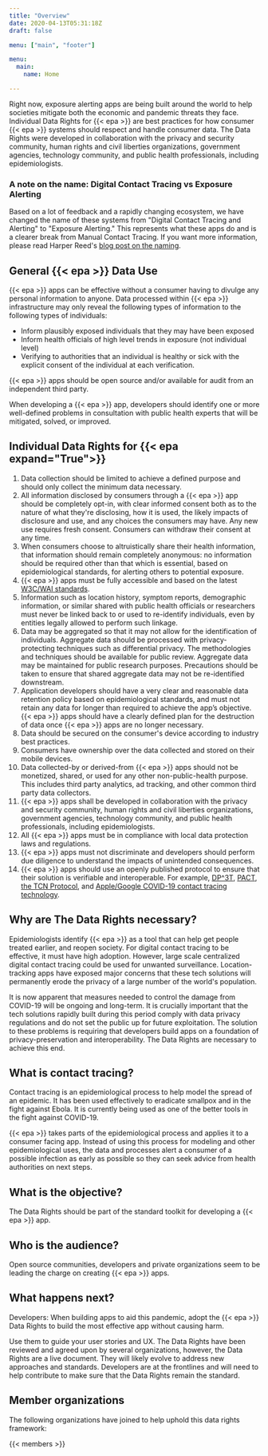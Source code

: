 ```yaml
---
title: "Overview"
date: 2020-04-13T05:31:18Z
draft: false

menu: ["main", "footer"]

menu: 
  main:
    name: Home

---
```


Right now, exposure alerting apps are being built around the world to help societies mitigate both the economic and pandemic threats they face. Individual Data Rights for {{< epa >}} are best practices for how consumer {{< epa >}} systems should respect and handle consumer data. The Data Rights were developed in collaboration with the privacy and security community, human rights and civil liberties organizations, government agencies, technology community, and public health professionals, including epidemiologists. 

### A note on the name: Digital Contact Tracing vs Exposure Alerting

Based on a lot of feedback and a rapidly changing ecosystem, we have changed the name of these systems from "Digital Contact Tracing and Alerting" to "Exposure Alerting." This  represents what these apps do and is a clearer break from Manual Contact Tracing. If you want more information, please read Harper Reed's [blog post on the naming](https://harper.blog/2020/04/22/digital-contact-tracing-and-alerting-vs-exposure-alerting/). 

## General {{< epa >}} Data Use

{{< epa >}} apps can be effective without a consumer having to divulge any personal information to anyone. Data processed within {{< epa >}} infrastructure may only reveal the following types of information to the following types of individuals:

  * Inform plausibly exposed individuals that they may have been exposed
  * Inform health officials of high level trends in exposure (not individual level)
  * Verifying to authorities that an individual is healthy or sick with the explicit consent of the individual at each verification.

{{< epa >}} apps should be open source and/or available for audit from an independent third party.

When developing a {{< epa >}} app, developers should identify one or more well-defined problems in consultation with public health experts that will be mitigated, solved, or improved.

## Individual Data Rights for {{< epa expand="True">}}

<div class="rights">

  1. Data collection should be limited to achieve a defined purpose and should only collect the minimum data necessary. 
  2. All information disclosed by consumers through a {{< epa >}} app should be completely opt-in, with clear informed consent both as to the nature of what they're disclosing, how it is used, the likely impacts of disclosure and use, and any choices the consumers may have. Any new use requires fresh consent. Consumers can withdraw their consent at any time.
  3. When consumers choose to altruistically share their health information, that information should remain completely anonymous: no information should be required other than that which is essential, based on epidemiological standards, for alerting others to potential exposure. 
  4. {{< epa >}} apps must be fully accessible and based on the latest [W3C/WAI standards](https://www.w3.org/WAI/standards-guidelines/mobile/).
  5. Information such as location history, symptom reports, demographic information, or similar shared with public health officials or researchers must never be linked back to or used to re-identify individuals, even by entities legally allowed to perform such linkage. 
  6. Data may be aggregated so that it may not allow for the identification of individuals. Aggregate data should be processed with privacy-protecting techniques such as differential privacy. The methodologies and techniques should be available for public review. Aggregate data may be maintained for public research purposes. Precautions should be taken to ensure that shared aggregate data may not be re-identified downstream.
  7. Application developers should have a very clear and reasonable data retention policy based on epidemiological standards, and must not retain any data for longer than required to achieve the app’s objective. {{< epa >}} apps should have a clearly defined plan for the destruction of data once {{< epa >}} apps are no longer necessary.
  8. Data should be secured on the consumer's device according to industry best practices.
  9. Consumers have ownership over the data collected and stored on their mobile devices. 
  10. Data collected-by or derived-from {{< epa >}} apps should not be monetized, shared, or used for any other non-public-health purpose. This includes third party analytics, ad tracking, and other common third party data collectors. 
  11. {{< epa >}} apps shall be developed in collaboration with the privacy and security community, human rights and civil liberties organizations, government agencies, technology community, and public health professionals, including epidemiologists.
  12. All {{< epa >}} apps must be in compliance with local data protection laws and regulations.
  13. {{< epa >}} apps must not discriminate and developers should perform due diligence to understand the impacts of unintended consequences. 
  14. {{< epa >}} apps should use an openly published protocol to ensure that their solution is verifiable and interoperable. For example, [DP^3T](https://github.com/DP-3T/), [PACT](https://pact.mit.edu/), [the TCN Protocol](https://github.com/TCNCoalition/TCN), and [Apple/Google COVID-19 contact tracing technology](https://www.apple.com/newsroom/2020/04/apple-and-google-partner-on-covid-19-contact-tracing-technology/). 

</div>

## Why are The Data Rights necessary?

Epidemiologists identify {{< epa >}} as a tool that can help get people treated earlier, and reopen society. For digital contact tracing to be effective, it must have high adoption. However, large scale centralized digital contact tracing could be used for unwanted surveillance. Location-tracking apps have exposed major concerns that these tech solutions will permanently erode the privacy of a large number of the world's population.

It is now apparent that measures needed to control the damage from COVID-19 will be ongoing and long-term. It is crucially important that the tech solutions rapidly built during this period comply with data privacy regulations and do not set the public up for future exploitation. The solution to these problems is requiring that developers build apps on a foundation of privacy-preservation and interoperability. The Data  Rights are necessary to achieve this end.

## What is contact tracing?

Contact tracing is an epidemiological process to help model the spread of an epidemic. It has been used effectively to eradicate smallpox and in the fight against Ebola. It is currently being used as one of the better tools in the fight against COVID-19. 

{{< epa >}} takes parts of the epidemiological process and applies it to a consumer facing app. Instead of using this process for modeling and other epidemiological uses, the data and processes alert a consumer of a possible infection as early as possible so they can seek advice from health authorities on next steps.

## What is the objective?

The Data Rights should be part of the standard toolkit for developing a {{< epa >}} app. 

## Who is the audience?

Open source communities, developers and private organizations seem to be leading the charge on creating {{< epa >}} apps. 

## What happens next? 

Developers: When building apps to aid this pandemic, adopt the {{< epa >}} Data Rights to build the most effective app without causing harm.

Use them to guide your user stories and UX. The Data Rights have been reviewed and agreed upon by several organizations, however, the Data Rights are a live document. They will likely evolve to address new approaches and standards. Developers are at the frontlines and will need to help contribute to make sure that the Data Rights remain the standard.

## Member organizations

The following organizations have joined to help uphold this data rights framework:


{{< members  >}}
